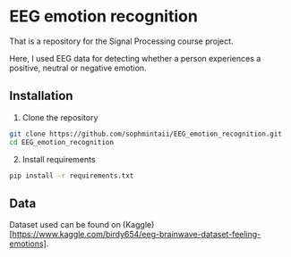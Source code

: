 # EEG emotion recognition
That is a repository for the Signal Processing course project.

Here, I used EEG data for detecting whether a person experiences a positive, neutral or negative emotion.

## Installation
1. Clone the repository
```bash
git clone https://github.com/sophmintaii/EEG_emotion_recognition.git
cd EEG_emotion_recognition
```
2. Install requirements
```bash
pip install -r requirements.txt
```

## Data
Dataset used can be found on (Kaggle)[https://www.kaggle.com/birdy654/eeg-brainwave-dataset-feeling-emotions].
